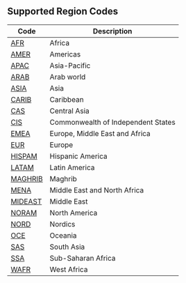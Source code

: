 ## Supported Region Codes

| Code                                                                     | Description                        |
| ------------------------------------------------------------------------ | ---------------------------------- |
| [AFR](https://en.wikipedia.org/wiki/Africa)                              | Africa                             |
| [AMER](https://en.wikipedia.org/wiki/Americas)                           | Americas                           |
| [APAC](https://en.wikipedia.org/wiki/Asia-Pacific)                       | Asia-Pacific                       |
| [ARAB](https://en.wikipedia.org/wiki/Arab_world)                         | Arab world                         |
| [ASIA](https://en.wikipedia.org/wiki/Asia)                               | Asia                               |
| [CARIB](https://en.wikipedia.org/wiki/Caribbean)                         | Caribbean                          |
| [CAS](https://en.wikipedia.org/wiki/Central_Asia)                        | Central Asia                       |
| [CIS](https://en.wikipedia.org/wiki/Commonwealth_of_Independent_States)  | Commonwealth of Independent States |
| [EMEA](https://en.wikipedia.org/wiki/Europe,_the_Middle_East_and_Africa) | Europe, Middle East and Africa     |
| [EUR](https://en.wikipedia.org/wiki/Europe)                              | Europe                             |
| [HISPAM](https://en.wikipedia.org/wiki/Hispanic_America)                 | Hispanic America                   |
| [LATAM](https://en.wikipedia.org/wiki/Latin_America)                     | Latin America                      |
| [MAGHRIB](https://en.wikipedia.org/wiki/Maghreb)                         | Maghrib                            |
| [MENA](https://en.wikipedia.org/wiki/MENA)                               | Middle East and North Africa       |
| [MIDEAST](https://en.wikipedia.org/wiki/Middle_East)                     | Middle East                        |
| [NORAM](https://en.wikipedia.org/wiki/North_America)                     | North America                      |
| [NORD](https://en.wikipedia.org/wiki/Nordic_countries)                   | Nordics                            |
| [OCE](https://en.wikipedia.org/wiki/Oceania)                             | Oceania                            |
| [SAS](https://en.wikipedia.org/wiki/South_Asia)                          | South Asia                         |
| [SSA](https://en.wikipedia.org/wiki/Sub-Saharan_Africa)                  | Sub-Saharan Africa                 |
| [WAFR](https://en.wikipedia.org/wiki/West_Africa)                        | West Africa                        |
